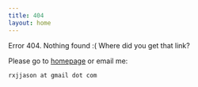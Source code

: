 ```yaml
---
title: 404
layout: home
---
```


Error 404. Nothing found :( Where did you get that link?

Please go to [homepage](/) or email me:

    rxjjason at gmail dot com
